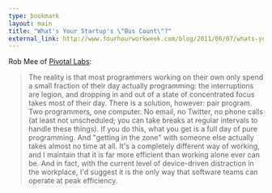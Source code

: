 ```yaml
---
type: bookmark
layout: main
title: "What's Your Startup's \"Bus Count\"?"
external_link: http://www.fourhourworkweek.com/blog/2011/06/07/whats-your-start-up-bus-count-7-myths-of-entrepreneurship-and-programming/
---
```

Rob Mee of [Pivotal Labs](http://pivotallabs.com/):

  

> The reality is that most programmers working on their own only spend a small
fraction of their day actually programming: the interruptions are legion, and
dropping in and out of a state of concentrated focus takes most of their day.
There is a solution, however: pair program. Two programmers, one computer. No
email, no Twitter, no phone calls (at least not unscheduled; you can take
breaks at regular intervals to handle these things). If you do this, what you
get is a full day of pure programming. And "getting in the zone" with someone
else actually takes almost no time at all. It's a completely different way of
working, and I maintain that it is far more efficient than working alone ever
can be. And in fact, with the current level of device-driven distraction in
the workplace, I'd suggest it is the only way that software teams can operate
at peak efficiency.

